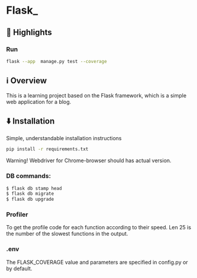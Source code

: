 # Flask_

## 🌟 Highlights

### Run
```bash
flask --app  manage.py test --coverage
```

## ℹ️ Overview

This is a learning project based on the Flask framework, which is a simple web application for a blog.

## ⬇️ Installation

Simple, understandable installation instructions

```bash
pip install -r requirements.txt
```
Warning! Webdriver for Chrome-browser should has actual version.

### DB commands:
  ```bash
  $ flask db stamp head
  $ flask db migrate
  $ flask db upgrade
```
### Profiler 
To get the profile code for each function according to their speed.
Len 25 is the number of the slowest functions in the output.

### .env
The FLASK_COVERAGE value and parameters are specified in config.py or by default.
